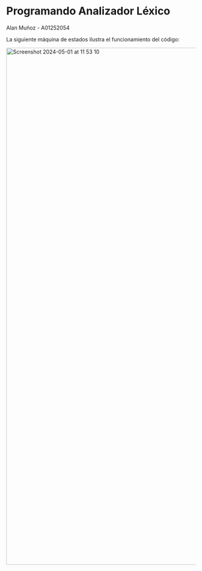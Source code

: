 # Programando Analizador Léxico
Alan Muñoz - A01252054

La siguiente máquina de estados ilustra el funcionamiento del código:

<img width="1376" alt="Screenshot 2024-05-01 at 11 53 10" src="https://github.com/alanjmr21/TC3002B_Compiladores/assets/65468050/29cc5bc2-2788-4e9f-b20d-8daac393a14d">
